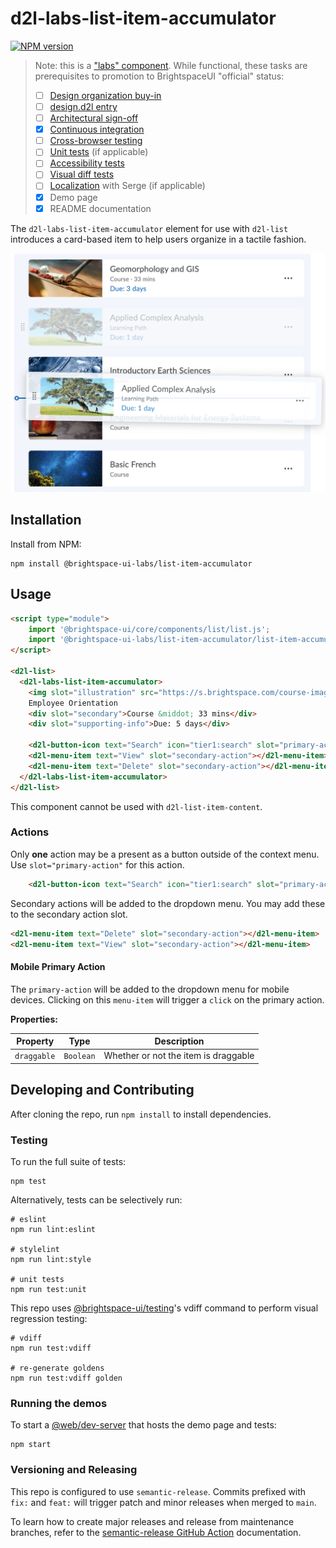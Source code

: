 # d2l-labs-list-item-accumulator

[![NPM version](https://img.shields.io/npm/v/@brightspace-ui-labs/list-item-accumulator.svg)](https://www.npmjs.org/package/@brightspace-ui-labs/list-item-accumulator)

> Note: this is a ["labs" component](https://github.com/BrightspaceUI/guide/wiki/Component-Tiers). While functional, these tasks are prerequisites to promotion to BrightspaceUI "official" status:
>
> - [ ] [Design organization buy-in](https://github.com/BrightspaceUI/guide/wiki/Before-you-build#working-with-design)
> - [ ] [design.d2l entry](http://design.d2l/)
> - [ ] [Architectural sign-off](https://github.com/BrightspaceUI/guide/wiki/Before-you-build#web-component-architecture)
> - [x] [Continuous integration](https://github.com/BrightspaceUI/guide/wiki/Testing#testing-continuously-with-travis-ci)
> - [ ] [Cross-browser testing](https://github.com/BrightspaceUI/guide/wiki/Testing#cross-browser-testing-with-sauce-labs)
> - [ ] [Unit tests](https://github.com/BrightspaceUI/guide/wiki/Testing#testing-with-polymer-test) (if applicable)
> - [ ] [Accessibility tests](https://github.com/BrightspaceUI/guide/wiki/Testing#automated-accessibility-testing-with-axe)
> - [ ] [Visual diff tests](https://github.com/BrightspaceUI/visual-diff)
> - [ ] [Localization](https://github.com/BrightspaceUI/guide/wiki/Localization) with Serge (if applicable)
> - [x] Demo page
> - [x] README documentation

The `d2l-labs-list-item-accumulator` element for use with `d2l-list` introduces a card-based item to help users organize in a tactile fashion.

![Example of draggable item](/screenshots/draggable-dragging.png)

## Installation

Install from NPM:

```shell
npm install @brightspace-ui-labs/list-item-accumulator
```

## Usage

```html
<script type="module">
    import '@brightspace-ui/core/components/list/list.js';
    import '@brightspace-ui-labs/list-item-accumulator/list-item-accumulator.js';
</script>

<d2l-list>
  <d2l-labs-list-item-accumulator>
    <img slot="illustration" src="https://s.brightspace.com/course-images/images/e5fd575a-bc14-4a80-89e1-46f349a76178/tile-high-density-max-size.jpg">
    Employee Orientation
    <div slot="secondary">Course &middot; 33 mins</div>
    <div slot="supporting-info">Due: 5 days</div>

    <d2l-button-icon text="Search" icon="tier1:search" slot="primary-action"></d2l-button-icon>
    <d2l-menu-item text="View" slot="secondary-action"></d2l-menu-item>
    <d2l-menu-item text="Delete" slot="secondary-action"></d2l-menu-item>
  </d2l-labs-list-item-accumulator>
</d2l-list>
```

This component cannot be used with `d2l-list-item-content`.

### Actions

Only **one** action may be a present as a button outside of the context menu. Use `slot="primary-action"` for this action.

```html
    <d2l-button-icon text="Search" icon="tier1:search" slot="primary-action"></d2l-button-icon>
```

Secondary actions will be added to the dropdown menu. You may add these to the secondary action slot.

```html
<d2l-menu-item text="Delete" slot="secondary-action"></d2l-menu-item>
<d2l-menu-item text="View" slot="secondary-action"></d2l-menu-item>
```

#### Mobile Primary Action

The `primary-action` will be added to the dropdown menu for mobile devices. Clicking on this `menu-item` will trigger a `click` on the primary action.

**Properties:**

| Property | Type | Description |
|--|--|--|
| `draggable` | `Boolean` | Whether or not the item is draggable |

## Developing and Contributing

After cloning the repo, run `npm install` to install dependencies.

### Testing

To run the full suite of tests:

```shell
npm test
```

Alternatively, tests can be selectively run:

```shell
# eslint
npm run lint:eslint

# stylelint
npm run lint:style

# unit tests
npm run test:unit
```

This repo uses [@brightspace-ui/testing](https://github.com/BrightspaceUI/testing)'s vdiff command to perform visual regression testing:

```shell
# vdiff
npm run test:vdiff

# re-generate goldens
npm run test:vdiff golden
```

### Running the demos

To start a [@web/dev-server](https://modern-web.dev/docs/dev-server/overview/) that hosts the demo page and tests:

```shell
npm start
```

### Versioning and Releasing

This repo is configured to use `semantic-release`. Commits prefixed with `fix:` and `feat:` will trigger patch and minor releases when merged to `main`.

To learn how to create major releases and release from maintenance branches, refer to the [semantic-release GitHub Action](https://github.com/BrightspaceUI/actions/tree/main/semantic-release) documentation.
